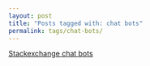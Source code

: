 ```yaml
---
layout: post
title: "Posts tagged with: chat bots"
permalink: tags/chat-bots/
---
```

[Stackexchange chat bots](/2012/01/stackexchange-chat-bots)
